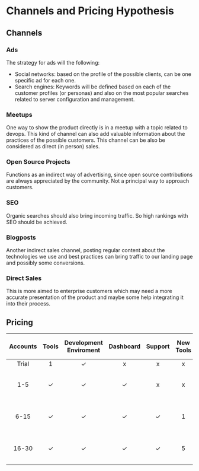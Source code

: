 # Channels and Pricing Hypothesis

## Channels

### Ads

The strategy for ads will the following:

- Social networks: based on the profile of the possible clients, can be one specific ad for each one.
- Search engines: Keywords will be defined based on each of the customer profiles
(or personas) and also on the most popular searches related to server configuration
and management.  

### Meetups

One way to show the product directly is in a meetup with a topic related to devops.
This kind of channel can also add valuable information about the practices of the possible
customers. This channel can be also be considered as direct (in person) sales.

### Open Source Projects

Functions as an indirect way of advertising, since open source contributions are always
appreciated by the community. Not a principal way to approach customers.

### SEO

Organic searches should also bring incoming traffic. So high rankings with SEO should be achieved.

### Blogposts

Another indirect sales channel, posting regular content about the technologies we use and
best practices can bring traffic to our landing page and possibly some conversions.

### Direct Sales

This is more aimed to enterprise customers which may need a more accurate presentation
of the product and maybe some help integrating it into their process.

## Pricing
| Accounts        | Tools           | Development Enviroment   | Dashboard       | Support         | New Tools       | EA              | Monthly Price (USD)|
| :-------------: | :-------------: | :----------------------: | :-------------: | :-------------: | :-------------: | :-------------: | :-------------:    |
| Trial           |        1        |            ✓             |        x        |         x       |         x       | N/A             | Free               |
| 1-5             |        ✓        |            ✓             |        ✓        |         x       |         x       | +3 New Tools Ask!| 29                |
| 6-15            |        ✓        |            ✓             |        ✓        |         ✓       |         1       | +3 New Tools Ask!| 79                |
| 16-30           |        ✓        |            ✓             |        ✓        |         ✓       |         5       | +3 New Tools Ask!| 149               |
